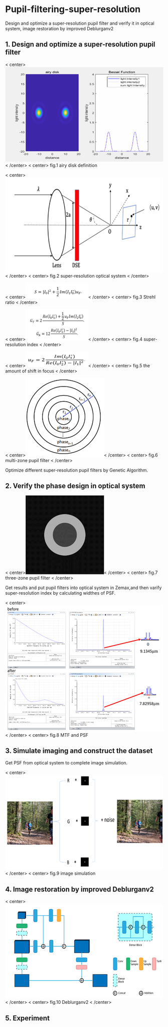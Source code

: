 # Pupil-filtering-super-resolution
Design and optimize a super-resolution pupil filter and verify it in optical system, image restoration by improved Deblurganv2
## 1. Design and optimize a super-resolution pupil filter

< center> <img height="300" src="information/1.gif" width="600"/> < /center>
< center> fig.1 airy disk definition </center>

< center><img height="300" src="information/2.png" width="600"/>< /center>
< center> fig.2 super-resolution optical system < /center>

< center><img height="50" src="information/3.PNG" width="200"/>< /center>
< center> fig.3 Strehl ratio < /center>

< center><img height="100" src="information/4.PNG" width="200"/>< /center>
< center> fig.4 super-resolution index < /center>

< center><img height="50" src="information/5.PNG" width="200"/>< /center>
< center> fig.5 the amount of shift in focus < /center>

< center><img height="250" src="information/6.PNG" width="250"/>< /center>
< center> fig.6 multi-zone pupil filter < /center>

Optimize different super-resolution pupil filters by Genetic Algorithm.
## 2. Verify the phase design in optical system

< center><img height="250" src="information/7.png" width="250"/>< /center>
< center> fig.7 three-zone pupil filter < /center>

Get results and put pupil filters into optical system in Zemax,and then varify super-resolution index
by calculating widthes of PSF.

< center><img height="400" src="information/8.PNG" width="600"/>< /center>
< center> fig.8 MTF and PSF  </center>

## 3. Simulate imaging and construct the dataset
Get PSF from optical system to complete image simulation.

< center><img height="300" src="information/9.PNG" width="600"/>< /center>
< center> fig.9 image simulation </center>

## 4. Image restoration by improved Deblurganv2

< center><img height="300" src="information/10.png" width="600"/>< /center>
< center> fig.10 Deblurganv2 < /center>




## 5. Experiment 


